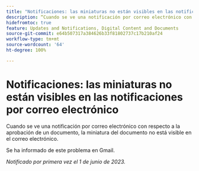```yaml
---
title: "Notificaciones: las miniaturas no están visibles en las notificaciones por correo electrónico"
description: “Cuando se ve una notificación por correo electrónico con respecto a la aprobación de un documento, la miniatura del documento no está visible en el correo electrónico”.
hidefromtoc: true
feature: Updates and Notifications, Digital Content and Documents
source-git-commit: e64b507317a384626b33f81802737c17b210af24
workflow-type: tm+mt
source-wordcount: '64'
ht-degree: 100%

---
```



# Notificaciones: las miniaturas no están visibles en las notificaciones por correo electrónico

Cuando se ve una notificación por correo electrónico con respecto a la aprobación de un documento, la miniatura del documento no está visible en el correo electrónico.

Se ha informado de este problema en Gmail.

_Notificado por primera vez el 1 de junio de 2023._
